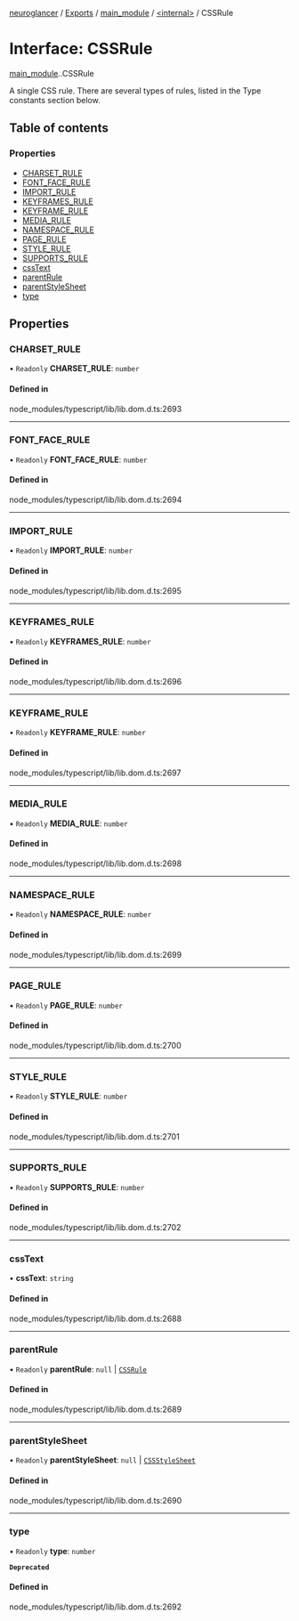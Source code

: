 [neuroglancer](../README.md) / [Exports](../modules.md) / [main\_module](../modules/main_module.md) / [<internal\>](../modules/main_module._internal_.md) / CSSRule

# Interface: CSSRule

[main_module](../modules/main_module.md).[<internal>](../modules/main_module._internal_.md).CSSRule

A single CSS rule. There are several types of rules, listed in the Type constants section below.

## Table of contents

### Properties

- [CHARSET\_RULE](main_module._internal_.CSSRule.md#charset_rule)
- [FONT\_FACE\_RULE](main_module._internal_.CSSRule.md#font_face_rule)
- [IMPORT\_RULE](main_module._internal_.CSSRule.md#import_rule)
- [KEYFRAMES\_RULE](main_module._internal_.CSSRule.md#keyframes_rule)
- [KEYFRAME\_RULE](main_module._internal_.CSSRule.md#keyframe_rule)
- [MEDIA\_RULE](main_module._internal_.CSSRule.md#media_rule)
- [NAMESPACE\_RULE](main_module._internal_.CSSRule.md#namespace_rule)
- [PAGE\_RULE](main_module._internal_.CSSRule.md#page_rule)
- [STYLE\_RULE](main_module._internal_.CSSRule.md#style_rule)
- [SUPPORTS\_RULE](main_module._internal_.CSSRule.md#supports_rule)
- [cssText](main_module._internal_.CSSRule.md#csstext)
- [parentRule](main_module._internal_.CSSRule.md#parentrule)
- [parentStyleSheet](main_module._internal_.CSSRule.md#parentstylesheet)
- [type](main_module._internal_.CSSRule.md#type)

## Properties

### CHARSET\_RULE

• `Readonly` **CHARSET\_RULE**: `number`

#### Defined in

node_modules/typescript/lib/lib.dom.d.ts:2693

___

### FONT\_FACE\_RULE

• `Readonly` **FONT\_FACE\_RULE**: `number`

#### Defined in

node_modules/typescript/lib/lib.dom.d.ts:2694

___

### IMPORT\_RULE

• `Readonly` **IMPORT\_RULE**: `number`

#### Defined in

node_modules/typescript/lib/lib.dom.d.ts:2695

___

### KEYFRAMES\_RULE

• `Readonly` **KEYFRAMES\_RULE**: `number`

#### Defined in

node_modules/typescript/lib/lib.dom.d.ts:2696

___

### KEYFRAME\_RULE

• `Readonly` **KEYFRAME\_RULE**: `number`

#### Defined in

node_modules/typescript/lib/lib.dom.d.ts:2697

___

### MEDIA\_RULE

• `Readonly` **MEDIA\_RULE**: `number`

#### Defined in

node_modules/typescript/lib/lib.dom.d.ts:2698

___

### NAMESPACE\_RULE

• `Readonly` **NAMESPACE\_RULE**: `number`

#### Defined in

node_modules/typescript/lib/lib.dom.d.ts:2699

___

### PAGE\_RULE

• `Readonly` **PAGE\_RULE**: `number`

#### Defined in

node_modules/typescript/lib/lib.dom.d.ts:2700

___

### STYLE\_RULE

• `Readonly` **STYLE\_RULE**: `number`

#### Defined in

node_modules/typescript/lib/lib.dom.d.ts:2701

___

### SUPPORTS\_RULE

• `Readonly` **SUPPORTS\_RULE**: `number`

#### Defined in

node_modules/typescript/lib/lib.dom.d.ts:2702

___

### cssText

• **cssText**: `string`

#### Defined in

node_modules/typescript/lib/lib.dom.d.ts:2688

___

### parentRule

• `Readonly` **parentRule**: ``null`` \| [`CSSRule`](../modules/main_module._internal_.md#cssrule)

#### Defined in

node_modules/typescript/lib/lib.dom.d.ts:2689

___

### parentStyleSheet

• `Readonly` **parentStyleSheet**: ``null`` \| [`CSSStyleSheet`](../modules/main_module._internal_.md#cssstylesheet)

#### Defined in

node_modules/typescript/lib/lib.dom.d.ts:2690

___

### type

• `Readonly` **type**: `number`

**`Deprecated`**

#### Defined in

node_modules/typescript/lib/lib.dom.d.ts:2692
